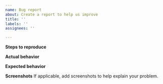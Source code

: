 ```yaml
---
name: Bug report
about: Create a report to help us improve
title: ''
labels: ''
assignees: ''

---
```


**Steps to reproduce**

**Actual behavior**

**Expected behavior**

**Screenshots**
If applicable, add screenshots to help explain your problem.
